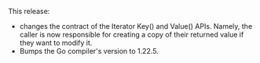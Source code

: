 <!--
    Add a summary for the release here.

    If you don't change this message, or if this file is empty, the release
    will not be created. -->
This release:
- changes the contract of the Iterator Key() and Value() APIs. Namely, the caller is now responsible for creating a copy of their returned value if they want to modify it.
- Bumps the Go compiler's version to 1.22.5.